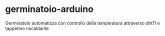 # germinatoio-arduino
Germinatoio automatizza con controllo della temperatura attraverso dht11 e tappetino riscaldante

